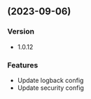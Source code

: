 ## (2023-09-06)

### Version

- 1.0.12

### Features

- Update logback config
- Update security config
